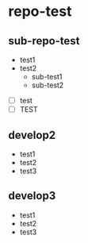 # repo-test

## sub-repo-test

* test1
* test2
    * sub-test1
    * sub-test2

- [ ] test
- [ ] TEST

## develop2

* test1
* test2
* test3

## develop3

* test1
* test2
* test3
